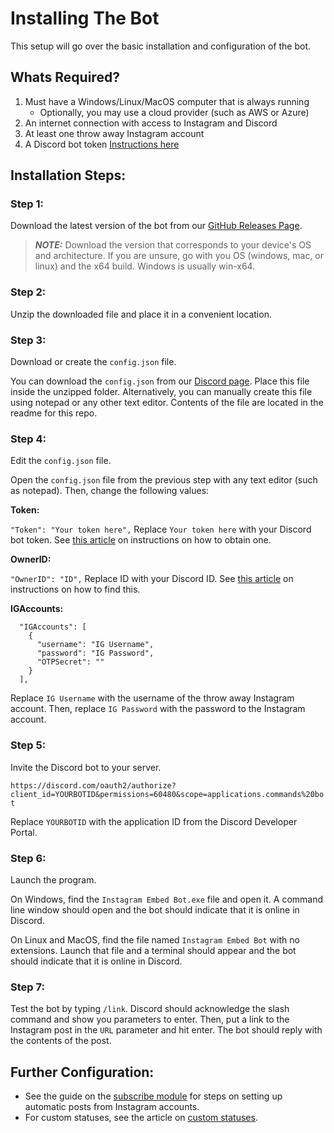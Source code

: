 # Installing The Bot
This setup will go over the basic installation and configuration of the bot.

## Whats Required?

1. Must have a Windows/Linux/MacOS computer that is always running
    - Optionally, you may use a cloud provider (such as AWS or Azure)
2. An internet connection with access to Instagram and Discord
3. At least one throw away Instagram account
4. A Discord bot token [Instructions here](https://www.writebots.com/discord-bot-token/)

## Installation Steps:
### Step 1:
Download the latest version of the bot from our [GitHub Releases Page](https://github.com/bman46/InstagramEmbedDiscordBot/releases).

> **_NOTE:_**  Download the version that corresponds to your device's OS and architecture. If you are unsure, go with you OS (windows, mac, or linux) and the x64 build. Windows is usually win-x64.

### Step 2:

Unzip the downloaded file and place it in a convenient location.

### Step 3:
Download or create the `config.json` file. 

You can download the `config.json` from our [Discord page](https://cdn.discordapp.com/attachments/921848709829001236/945556370487398400/config.json). Place this file inside the unzipped folder. Alternatively, you can manually create this file using notepad or any other text editor. Contents of the file are located in the readme for this repo.

### Step 4:
Edit the `config.json` file.

Open the `config.json` file from the previous step with any text editor (such as notepad). Then, change the following values:

**Token:**

`"Token": "Your token here",` Replace `Your token here` with your Discord bot token. See [this article](https://www.writebots.com/discord-bot-token/) on instructions on how to obtain one.

**OwnerID:**

`"OwnerID": "ID",` Replace ID with your Discord ID. See [this article](https://support.discord.com/hc/en-us/articles/206346498-Where-can-I-find-my-User-Server-Message-ID-#:~:text=On%20Android%20press%20and%20hold,name%20and%20select%20Copy%20ID.) on instructions on how to find this.

**IGAccounts:**

```
  "IGAccounts": [
    {
      "username": "IG Username",
      "password": "IG Password",
      "OTPSecret": ""
    }
  ],
```
Replace `IG Username` with the username of the throw away Instagram account. Then, replace `IG Password` with the password to the Instagram account.

### Step 5:
Invite the Discord bot to your server.

`https://discord.com/oauth2/authorize?client_id=YOURBOTID&permissions=60480&scope=applications.commands%20bot`

Replace `YOURBOTID` with the application ID from the Discord Developer Portal.

### Step 6:
Launch the program.

On Windows, find the `Instagram Embed Bot.exe` file and open it. A command line window should open and the bot should indicate that it is online in Discord.

On Linux and MacOS, find the file named `Instagram Embed Bot` with no extensions. Launch that file and a terminal should appear and the bot should indicate that it is online in Discord.

### Step 7:
Test the bot by typing `/link`. Discord should acknowledge the slash command and show you parameters to enter. Then, put a link to the Instagram post in the `URL` parameter and hit enter. The bot should reply with the contents of the post.

## Further Configuration:
- See the guide on the [subscribe module](subscribe.md) for steps on setting up automatic posts from Instagram accounts.
- For custom statuses, see the article on [custom statuses](CustomStatus.md).